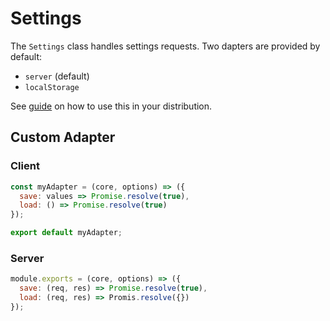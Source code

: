 # Settings

The `Settings` class handles settings requests. Two dapters are provided by default:

* `server` (default)
* `localStorage`

See [guide](/guide/settings/README.md) on how to use this in your distribution.

## Custom Adapter

### Client

```javascript
const myAdapter = (core, options) => ({
  save: values => Promise.resolve(true),
  load: () => Promise.resolve(true)
});

export default myAdapter;
```

### Server

```javascript
module.exports = (core, options) => ({
  save: (req, res) => Promise.resolve(true),
  load: (req, res) => Promis.resolve({})
});
```
